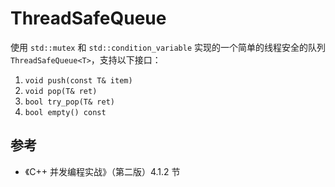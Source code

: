 # ThreadSafeQueue

使用 `std::mutex` 和 `std::condition_variable` 实现的一个简单的线程安全的队列 `ThreadSafeQueue<T>`，支持以下接口：

1. `void push(const T& item)`
2. `void pop(T& ret)`
3. `bool try_pop(T& ret)`
4. `bool empty() const`

## 参考

- 《C++ 并发编程实战》（第二版）4.1.2 节